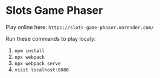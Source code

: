 # Slots Game Phaser
 
Play online here: `https://slots-game-phaser.onrender.com/` 

Run these commands to play localy:

1) `npm install`
2) `npx webpack`
3) `npx webpack serve`
4) `visit localhost:8080`